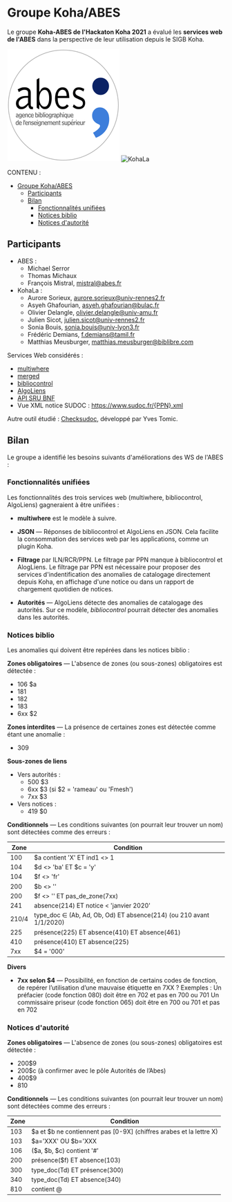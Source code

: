 # Groupe Koha/ABES

Le groupe **Koha-ABES de l'Hackaton Koha 2021** a évalué les **services web de
l'ABES** dans la perspective de leur utilisation depuis le SIGB Koha. 

![Abes](img/logo-abes.svg)
![KohaLa](img/logo-kohala.png)

CONTENU :

- [Groupe Koha/ABES](#groupe-kohaabes)
  - [Participants](#participants)
  - [Bilan](#bilan)
    - [Fonctionnalités unifiées](#fonctionnalités-unifiées)
    - [Notices biblio](#notices-biblio)
    - [Notices d'autorité](#notices-dautorité)
  
## Participants

- ABES :
  - Michael Serror
  - Thomas Michaux
  - François Mistral, mistral@abes.fr
- KohaLa :
  - Aurore Sorieux, aurore.sorieux@univ-rennes2.fr
  - Asyeh Ghafourian, asyeh.ghafourian@bulac.fr
  - Olivier Delangle, olivier.delangle@univ-amu.fr
  - Julien Sicot, julien.sicot@univ-rennes2.fr
  - Sonia Bouis, sonia.bouis@univ-lyon3.fr
  - Frédéric Demians, f.demians@tamil.fr
  - Matthias Meusburger, matthias.meusburger@biblibre.com

Services Web considérés :

- [multiwhere](http://documentation.abes.fr/sudoc/manuels/administration/aidewebservices/index.html#multiwhere)
- [merged](http://documentation.abes.fr/sudoc/manuels/administration/aidewebservices/index.html#merged)
- [bibliocontrol](http://documentation.abes.fr/sudoc/manuels/administration/aidewebservices/index.html#BiblioControl)
- [AlgoLiens](http://documentation.abes.fr/sudoc/manuels/controle_bibliographique/algoliens/index.html)
- [API SRU BNF](https://api.bnf.fr/fr/api-sru-catalogue-general)
- Vue XML notice SUDOC : https://www.sudoc.fr/{PPN}.xml

Autre outil étudié : [Checksudoc](http://domybiblio.net/check_sudoc/), développé
par Yves Tomic.

## Bilan

Le groupe a identifié les besoins suivants d'améliorations des WS de l'ABES :

### Fonctionnalités unifiées

Les fonctionnalités des trois services web (multiwhere, bibliocontrol,
AlgoLiens) gagneraient à être unifiées :

- **multiwhere** est le modèle à suivre.

- **JSON** — Réponses de bibliocontrol et AlgoLiens en JSON. Cela facilite la 
  consommation des services web par les applications, comme un plugin Koha.

- **Filtrage** par ILN/RCR/PPN. Le filtrage par PPN manque à bibliocontrol et
  AlogLiens. Le filtrage par PPN est nécessaire pour proposer des services
  d'indentification des anomalies de catalogage directement depuis Koha, en
  affichage d'une notice ou dans un rapport de chargement quotidien de notices.

- **Autorités** — AlgoLiens détecte des anomalies de catalogage des autorités.
  Sur ce modèle, _bibliocontrol_ pourrait détecter des anomalies dans les
  autorités.

### Notices biblio

Les anomalies qui doivent être repérées dans les notices biblio :

**Zones obligatoires** — L'absence de zones (ou sous-zones) obligatoires est
détectée :

- 106 $a
- 181
- 182
- 183
- 6xx $2
  
**Zones interdites** — La présence de certaines zones est détectée comme étant
une anomalie :

- 309

**Sous-zones de liens**
- Vers autorités :
  - 500 $3 
  - 6xx $3 (si $2 = 'rameau' ou 'Fmesh')
  - 7xx $3
- Vers notices :
  - 419 $0

**Conditionnels** — Les conditions suivantes (on pourrait leur trouver un nom)
sont détectées comme des erreurs :

| Zone  | Condition                                     |
| ----- | --------------------------------------------- |
| 100   | $a contient 'X' ET ind1 <> 1                  |
| 104   | $d <> 'ba' ET $c = 'y'                        |
| 104   | $f <> 'fr'                                    |
| 200   | $b <> ''                                      |
| 200   | $f <> '' ET pas_de_zone(7xx)                  |
| 241   | absence(214) ET notice < 'janvier 2020'       |
| 210/4 | type_doc ∈ (Ab, Ad, Ob, Od) ET absence(214) (ou 210 avant 1/1/2020) |
| 225   | présence(225) ET absence(410) ET absence(461) |
| 410   | présence(410) ET absence(225)                 |
| 7xx   | $4 = '000'                                    |

**Divers**

- **7xx selon $4** — Possibilité, en fonction de certains codes de fonction, de
  repérer l’utilisation d’une mauvaise étiquette en 7XX ? Exemples : Un
  préfacier (code fonction 080) doit être en 702 et pas en 700 ou 701 Un
  commissaire priseur (code fonction 065) doit être en 700 ou 701 et pas en 702

### Notices d'autorité

**Zones obligatoires** — L'absence de zones (ou sous-zones) obligatoires est
détectée :

- 200$9
- 200$c (à confirmer avec le pôle Autorités de l’Abes)
- 400$9
- 810

**Conditionnels** — Les conditions suivantes (on pourrait leur trouver un nom)
sont détectées comme des erreurs :

| Zone  | Condition                                     |
| ----- | --------------------------------------------- |
| 103   | $a et $b ne contiennent pas [0-9X] (chiffres arabes et la lettre X) |
| 103   | $a='XXX' OU $b='XXX                           |
| 106   | ($a, $b, $c) contient '#'                     |
| 200   | présence($f) ET absence(103)                  |
| 300   | type_doc(Td) ET présence(300)                 |
| 340   | type_doc(Td) ET absence(340)                  |
| 810   | contient @                                    |
